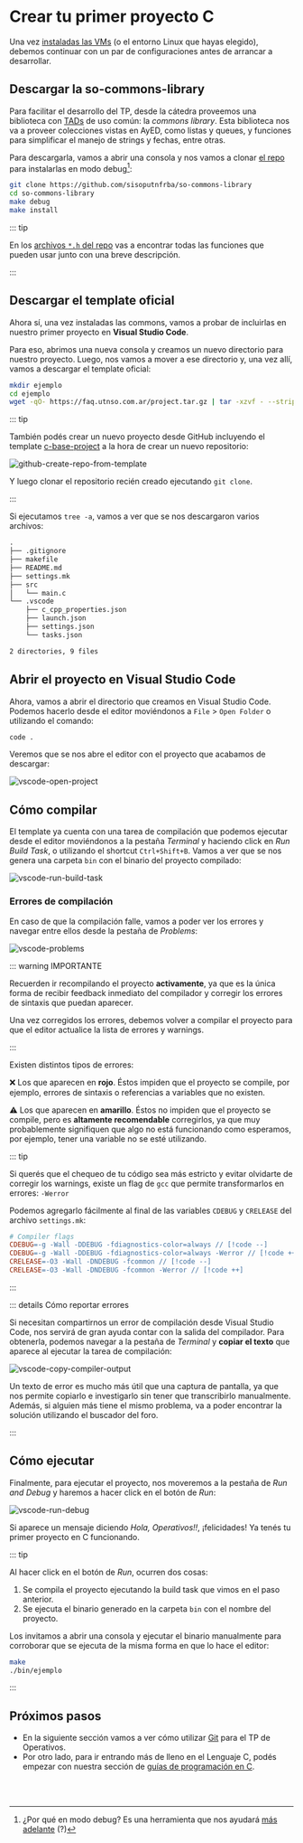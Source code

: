 # Crear tu primer proyecto C

Una vez [instaladas las VMs](/primeros-pasos/entorno-linux) (o el entorno Linux que hayas
elegido), debemos continuar con un par de configuraciones antes de arrancar a
desarrollar.

## Descargar la so-commons-library

Para facilitar el desarrollo del TP, desde la cátedra proveemos una biblioteca
con [TADs] de uso común: la _commons library_. Esta biblioteca nos va a proveer
colecciones vistas en AyED, como listas y queues, y funciones para simplificar
el manejo de strings y fechas, entre otras.

[TADs]: https://es.wikipedia.org/wiki/Tipo_de_dato_abstracto

Para descargarla, vamos a abrir una consola y nos vamos a clonar
[el repo](https://faq.utnso.com.ar/commons) para instalarlas
en modo debug[^1]:

```bash
git clone https://github.com/sisoputnfrba/so-commons-library
cd so-commons-library
make debug
make install
```

::: tip

En los
[archivos `*.h` del repo](https://faq.utnso.com.ar/commons-src)
vas a encontrar todas las funciones que pueden usar junto con una breve
descripción.

:::

## Descargar el template oficial

Ahora sí, una vez instaladas las commons, vamos a probar de incluirlas en
nuestro primer proyecto en **Visual Studio Code**.

Para eso, abrimos una nueva consola y creamos un nuevo directorio para nuestro
proyecto. Luego, nos vamos a mover a ese directorio y, una vez allí, vamos a
descargar el template oficial:

```bash
mkdir ejemplo
cd ejemplo
wget -qO- https://faq.utnso.com.ar/project.tar.gz | tar -xzvf - --strip-components 1
```

::: tip

También podés crear un nuevo proyecto desde GitHub incluyendo el template
[c-base-project](https://faq.utnso.com.ar/project) a la hora de crear un
nuevo repositorio:

![github-create-repo-from-template](/img/primeros-pasos/primer-proyecto-c/github-create-repo-from-template.png)

Y luego clonar el repositorio recién creado ejecutando `git clone`.

:::

Si ejecutamos `tree -a`, vamos a ver que se nos descargaron varios archivos:

```txt
.
├── .gitignore
├── makefile
├── README.md
├── settings.mk
├── src
│   └── main.c
└── .vscode
    ├── c_cpp_properties.json
    ├── launch.json
    ├── settings.json
    └── tasks.json

2 directories, 9 files
```

## Abrir el proyecto en Visual Studio Code

Ahora, vamos a abrir el directorio que creamos en Visual Studio Code. Podemos
hacerlo desde el editor moviéndonos a `File` > `Open Folder` o utilizando el
comando:

```bash
code .
```

Veremos que se nos abre el editor con el proyecto que acabamos de descargar:

![vscode-open-project](/img/primeros-pasos/primer-proyecto-c/vscode-open-project.gif)

## Cómo compilar

El template ya cuenta con una tarea de compilación que podemos ejecutar desde
el editor moviéndonos a la pestaña _Terminal_ y haciendo click en _Run Build
Task_, o utilizando el shortcut `Ctrl+Shift+B`. Vamos a ver que se nos genera
una carpeta `bin` con el binario del proyecto compilado:

![vscode-run-build-task](/img/primeros-pasos/primer-proyecto-c/vscode-run-build-task.gif)

### Errores de compilación

En caso de que la compilación falle, vamos a poder ver los errores y navegar
entre ellos desde la pestaña de _Problems_:

![vscode-problems](/img/primeros-pasos/primer-proyecto-c/vscode-problems.gif)

::: warning IMPORTANTE

Recuerden ir recompilando el proyecto **activamente**, ya que es la única forma
de recibir feedback inmediato del compilador y corregir los errores de sintaxis
que puedan aparecer.

Una vez corregidos los errores, debemos volver a compilar el proyecto para
que el editor actualice la lista de errores y warnings.

:::

Existen distintos tipos de errores:

:x: Los que aparecen en **rojo**. Éstos impiden que el proyecto se compile, por
ejemplo, errores de sintaxis o referencias a variables que no existen.

:warning: Los que aparecen en **amarillo**. Éstos no impiden que el proyecto se
compile, pero es **altamente recomendable** corregirlos, ya que muy
probablemente signifiquen que algo no está funcionando como esperamos, por
ejemplo, tener una variable no se esté utilizando.

::: tip

Si querés que el chequeo de tu código sea más estricto y evitar olvidarte de
corregir los warnings, existe un flag de `gcc` que permite transformarlos en
errores: `-Werror`

Podemos agregarlo fácilmente al final de las variables `CDEBUG` y `CRELEASE` del
archivo `settings.mk`:

```makefile
# Compiler flags
CDEBUG=-g -Wall -DDEBUG -fdiagnostics-color=always // [!code --]
CDEBUG=-g -Wall -DDEBUG -fdiagnostics-color=always -Werror // [!code ++]
CRELEASE=-O3 -Wall -DNDEBUG -fcommon // [!code --]
CRELEASE=-O3 -Wall -DNDEBUG -fcommon -Werror // [!code ++]
```

:::

::: details Cómo reportar errores

Si necesitan compartirnos un error de compilación desde Visual Studio Code, nos
servirá de gran ayuda contar con la salida del compilador. Para obtenerla,
podemos navegar a la pestaña de _Terminal_ y **copiar el texto** que aparece al
ejecutar la tarea de compilación:

![vscode-copy-compiler-output](/img/primeros-pasos/primer-proyecto-c/vscode-copy-compiler-output.gif)

Un texto de error es mucho más útil que una captura de pantalla, ya que nos
permite copiarlo e investigarlo sin tener que transcribirlo manualmente. Además,
si alguien más tiene el mismo problema, va a poder encontrar la solución
utilizando el buscador del foro.

:::

## Cómo ejecutar

Finalmente, para ejecutar el proyecto, nos moveremos a la pestaña
de _Run and Debug_ y haremos a hacer click en el botón de _Run_:

![vscode-run-debug](/img/primeros-pasos/primer-proyecto-c/vscode-run-debug.gif)

Si aparece un mensaje diciendo _Hola, Operativos!!_, ¡felicidades! Ya tenés tu
primer proyecto en C funcionando.

::: tip

Al hacer click en el botón de _Run_, ocurren dos cosas:

1. Se compila el proyecto ejecutando la build task que vimos en el paso
   anterior.
2. Se ejecuta el binario generado en la carpeta `bin` con el nombre del
   proyecto.

Los invitamos a abrir una consola y ejecutar el binario manualmente para
corroborar que se ejecuta de la misma forma en que lo hace el editor:

```bash
make
./bin/ejemplo
```

:::


## Próximos pasos

- En la siguiente sección vamos a ver cómo utilizar [Git](/primeros-pasos/git)
  para el TP de Operativos.
- Por otro lado, para ir entrando más de lleno en el Lenguaje C, podés empezar
  con nuestra sección de
  [guías de programación en C](/guias/#programación-en%20c).

<br><br>

[^1]:
    ¿Por qué en modo debug? Es una herramienta que nos ayudará
    [más adelante](/guias/herramientas/debugger) (?)
